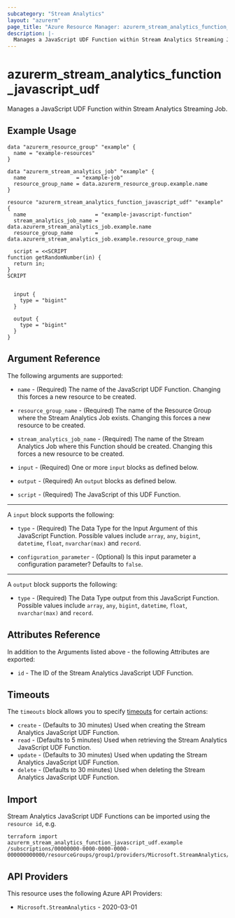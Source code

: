 ```yaml
---
subcategory: "Stream Analytics"
layout: "azurerm"
page_title: "Azure Resource Manager: azurerm_stream_analytics_function_javascript_udf"
description: |-
  Manages a JavaScript UDF Function within Stream Analytics Streaming Job.
---
```


# azurerm_stream_analytics_function_javascript_udf

Manages a JavaScript UDF Function within Stream Analytics Streaming Job.

## Example Usage

```hcl
data "azurerm_resource_group" "example" {
  name = "example-resources"
}

data "azurerm_stream_analytics_job" "example" {
  name                = "example-job"
  resource_group_name = data.azurerm_resource_group.example.name
}

resource "azurerm_stream_analytics_function_javascript_udf" "example" {
  name                      = "example-javascript-function"
  stream_analytics_job_name = data.azurerm_stream_analytics_job.example.name
  resource_group_name       = data.azurerm_stream_analytics_job.example.resource_group_name

  script = <<SCRIPT
function getRandomNumber(in) {
  return in;
}
SCRIPT


  input {
    type = "bigint"
  }

  output {
    type = "bigint"
  }
}
```

## Argument Reference

The following arguments are supported:

* `name` - (Required) The name of the JavaScript UDF Function. Changing this forces a new resource to be created.

* `resource_group_name` - (Required) The name of the Resource Group where the Stream Analytics Job exists. Changing this forces a new resource to be created.

* `stream_analytics_job_name` - (Required) The name of the Stream Analytics Job where this Function should be created. Changing this forces a new resource to be created.

* `input` - (Required) One or more `input` blocks as defined below.

* `output` - (Required) An `output` blocks as defined below.

* `script` - (Required) The JavaScript of this UDF Function.

---

A `input` block supports the following:

* `type` - (Required) The Data Type for the Input Argument of this JavaScript Function. Possible values include `array`, `any`, `bigint`, `datetime`, `float`, `nvarchar(max)` and `record`.

* `configuration_parameter` - (Optional) Is this input parameter a configuration parameter? Defaults to `false`.

---

A `output` block supports the following:

* `type` - (Required) The Data Type output from this JavaScript Function. Possible values include `array`, `any`, `bigint`, `datetime`, `float`, `nvarchar(max)` and `record`.

## Attributes Reference

In addition to the Arguments listed above - the following Attributes are exported:

* `id` - The ID of the Stream Analytics JavaScript UDF Function.

## Timeouts

The `timeouts` block allows you to specify [timeouts](https://www.terraform.io/language/resources/syntax#operation-timeouts) for certain actions:

* `create` - (Defaults to 30 minutes) Used when creating the Stream Analytics JavaScript UDF Function.
* `read` - (Defaults to 5 minutes) Used when retrieving the Stream Analytics JavaScript UDF Function.
* `update` - (Defaults to 30 minutes) Used when updating the Stream Analytics JavaScript UDF Function.
* `delete` - (Defaults to 30 minutes) Used when deleting the Stream Analytics JavaScript UDF Function.

## Import

Stream Analytics JavaScript UDF Functions can be imported using the `resource id`, e.g.

```shell
terraform import azurerm_stream_analytics_function_javascript_udf.example /subscriptions/00000000-0000-0000-0000-000000000000/resourceGroups/group1/providers/Microsoft.StreamAnalytics/streamingJobs/job1/functions/func1
```

## API Providers
<!-- This section is generated, changes will be overwritten -->
This resource uses the following Azure API Providers:

* `Microsoft.StreamAnalytics` - 2020-03-01
